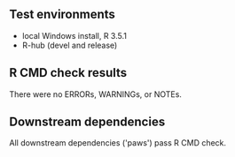 ## Test environments
* local Windows install, R 3.5.1
* R-hub (devel and release)

## R CMD check results

There were no ERRORs, WARNINGs, or NOTEs.

## Downstream dependencies

All downstream dependencies ('paws') pass R CMD check.
